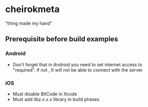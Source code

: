 # cheirokmeta
"thing made my hand"

## Prerequisite before build examples
### Android
- Don't forget that in Android you need to set internet access to "required". if not , It will not be able to connect with the server

### iOS
- Must disable BitCode in Xcode
- Must add libz.x.x.x library in build phases
